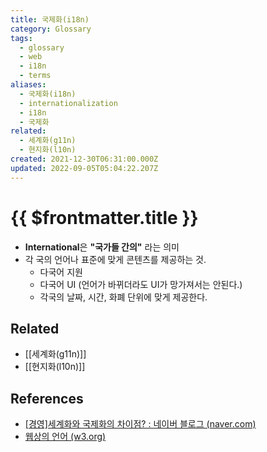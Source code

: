 ```yaml
---
title: 국제화(i18n)
category: Glossary
tags:
  - glossary
  - web
  - i18n
  - terms
aliases:
  - 국제화(i18n)
  - internationalization
  - i18n
  - 국제화
related:
  - 세계화(g11n)
  - 현지화(l10n)
created: 2021-12-30T06:31:00.000Z
updated: 2022-09-05T05:04:22.207Z
---
```


# {{ $frontmatter.title }}

- **International**은 **"국가들 간의"** 라는 의미
- 각 국의 언어나 표준에 맞게 콘텐츠를 제공하는 것.
  - 다국어 지원
  - 다국어 UI (언어가 바뀌더라도 UI가 망가져서는 안된다.)
  - 각국의 날짜, 시간, 화폐 단위에 맞게 제공한다.

## Related

- [[세계화(g11n)]]
- [[현지화(l10n)]]

## References

- [[경영]세계화와 국제화의 차이점? : 네이버 블로그 (naver.com)](https://m.blog.naver.com/PostView.naver?isHttpsRedirect=true&blogId=ooyyrr1004&logNo=220858440465)
- [웹상의 언어 (w3.org)](https://www.w3.org/International/getting-started/language)
